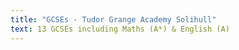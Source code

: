 ```yaml
---
title: "GCSEs - Tudor Grange Academy Solihull"
text: 13 GCSEs including Maths (A*) & English (A)
---
```

